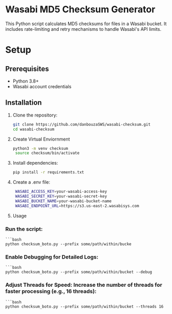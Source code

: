 # Wasabi MD5 Checksum Generator

This Python script calculates MD5 checksums for files in a Wasabi bucket. It includes rate-limiting and retry mechanisms to handle Wasabi's API limits.

# Setup

## Prerequisites

- Python 3.8+
- Wasabi account credentials

## Installation

1. Clone the repository:
   ```bash
   git clone https://github.com/danbouzaSWS/wasabi-checksum.git
   cd wasabi-checksum

2. Create Virtual Enviornment
   ```bash
   python3 -m venv checksum
    source checksum/bin/activate

4. Install dependencies:
    ```bash
    pip install -r requirements.txt

6. Create a .env file:
   ```bash
    WASABI_ACCESS_KEY=your-wasabi-access-key
    WASABI_SECRET_KEY=your-wasabi-secret-key
    WASABI_BUCKET_NAME=your-wasabi-bucket-name
    WASABI_ENDPOINT_URL=https://s3.us-east-2.wasabisys.com

8. Usage
### Run the script:
    ```bash 
    python checksum_boto.py --prefix some/path/within/bucke
### Enable Debugging for Detailed Logs:
    ```bash 
    python checksum_boto.py --prefix some/path/within/bucket --debug
### Adjust Threads for Speed: Increase the number of threads for faster processing (e.g., 16 threads):
    ```bash 
    python checksum_boto.py --prefix some/path/within/bucket --threads 16


